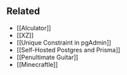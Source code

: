 ## Related

- [[Alculator]]
- [[XZ]]
- [[Unique Constraint in pgAdmin]]
- [[Self-Hosted Postgres and Prisma]]
- [[Penultimate Guitar]]
- [[Minecraftle]]

